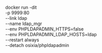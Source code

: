 docker run -dit \
    -p 9999:80 \
    --link ldap \
    --name ldap_mgr \
    --env PHPLDAPADMIN_HTTPS=false \
    --env PHPLDAPADMIN_LDAP_HOSTS=ldap \
    --restart always \
    --detach osixia/phpldapadmin